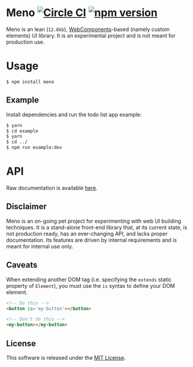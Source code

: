 # Meno [![Circle CI](https://circleci.com/gh/andrewscwei/meno/tree/master.svg?style=svg)](https://circleci.com/gh/andrewscwei/meno/tree/master) [![npm version](https://badge.fury.io/js/meno.svg)](https://badge.fury.io/js/meno)

Meno is an lean (`12.8kb`), [WebComponents](http://webcomponents.org/)-based (namely custom elements) UI library. It is an experimental project and is not meant for production use.

# Usage

```
$ npm install meno
```

## Example

Install dependencies and run the todo list app example:

```sh
$ yarn
$ cd example
$ yarn
$ cd ../
$ npm run example:dev
```

# API

Raw documentation is available [here](http://andrewscwei.github.io/meno).

## Disclaimer

Meno is an on-going pet project for experimenting with web UI building techniques. It is a stand-alone front-end library that, at its current state, is not production ready, has an ever-changing API, and lacks proper documentation. Its features are driven by internal requirements and is meant for internal use only.

## Caveats

When extending another DOM tag (i.e. specifying the `extends` static property of `Element`), you must use the `is` syntax to define your DOM element.

```html
<!-- Do this -->
<button is='my-button'></button>

<!-- Don't do this -->
<my-button></my-button>
```

## License

This software is released under the [MIT License](http://opensource.org/licenses/MIT).
